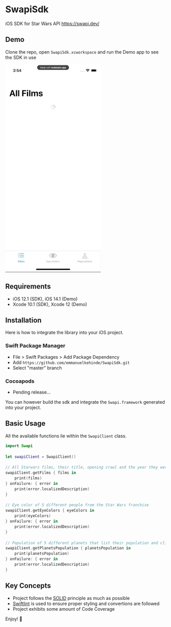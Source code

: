 # SwapiSdk
iOS SDK for Star Wars API https://swapi.dev/

## Demo
Clone the repo, open `SwapiSdk.xcworkspace` and run the Demo app to see the SDK in use

<img src=https://raw.githubusercontent.com/emmanuelkehinde/SwapiSdk/master/Docs/recording.gif width=300/>


## Requirements
- iOS 12.1 (SDK), iOS 14.1 (Demo)
- Xcode 10.1 (SDK), Xcode 12 (Demo)

## Installation

Here is how to integrate the library into your iOS project.

### Swift Package Manager

- File > Swift Packages > Add Package Dependency
- Add `https://github.com/emmanuelkehinde/SwapiSdk.git`
- Select "master" branch

### Cocoapods

- Pending release...

You can however build the sdk and integrate the `Swapi.framework` generated into your project.

## Basic Usage

All the available functions lie within the `SwapiClient` class.

```swift
import Swapi

let swapiClient = SwapiClient()

// All Starwars films, their title, opening crawl and the year they were released
swapiClient.getFilms { films in
    print(films)
} onFailure: { error in
    print(error.localizedDescription)
}

// Eye color of 5 different people from the Star Wars franchise
swapiClient.getEyeColors { eyeColors in
    print(eyeColors)
} onFailure: { error in
    print(error.localizedDescription)
}

// Population of 5 different planets that list their population and climate
swapiClient.getPlanetsPopulation { planetsPopulation in
    print(planetsPopulation)
} onFailure: { error in
    print(error.localizedDescription)
}
```

## Key Concepts

- Project follows the [SOLID](https://en.wikipedia.org/wiki/SOLID) principle as much as possible
- [Swiftlint](https://github.com/realm/SwiftLint) is used to ensure proper styling and convertions are followed
- Project exhibits some amount of Code Coverage

Enjoy! 🚀
